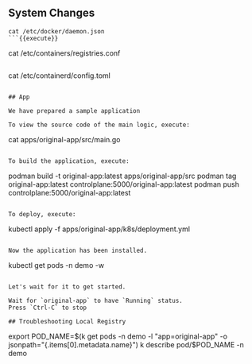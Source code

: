 
## System Changes

```
cat /etc/docker/daemon.json
```{{execute}}

```
cat /etc/containers/registries.conf
```{{execute}}

```
cat /etc/containerd/config.toml
```{{execute}}

## App

We have prepared a sample application

To view the source code of the main logic, execute:
```
cat apps/original-app/src/main.go 
```{{execute}}

To build the application, execute:

```
podman build -t original-app:latest  apps/original-app/src
podman tag original-app:latest controlplane:5000/original-app:latest
podman push controlplane:5000/original-app:latest
```{{execute}}

To deploy, execute:
```
kubectl apply -f apps/original-app/k8s/deployment.yml
```{{execute}}

Now the application has been installed.

```
kubectl get pods -n demo -w
```{{execute}}

Let's wait for it to get started.

Wait for `original-app` to have `Running` status.
Press `Ctrl-C` to stop

## Troubleshooting Local Registry
```
export POD_NAME=$(k get pods -n demo -l "app=original-app" -o jsonpath="{.items[0].metadata.name}")
k describe pod/$POD_NAME -n demo
 ```{{execute}}
